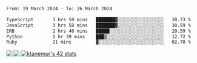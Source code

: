 <!--START_SECTION:waka-->

```txt
From: 19 March 2024 - To: 26 March 2024

TypeScript       3 hrs 59 mins   ███████▓░░░░░░░░░░░░░░░░░   30.73 %
JavaScript       3 hrs 58 mins   ███████▓░░░░░░░░░░░░░░░░░   30.59 %
ERB              2 hrs 40 mins   █████░░░░░░░░░░░░░░░░░░░░   20.59 %
Python           1 hr 39 mins    ███▒░░░░░░░░░░░░░░░░░░░░░   12.72 %
Ruby             21 mins         ▓░░░░░░░░░░░░░░░░░░░░░░░░   02.78 %
```

<!--END_SECTION:waka-->
<a href="https://github.com/anuraghazra/github-readme-stats">
  <img align="left" src="https://github-readme-stats.vercel.app/api?username=Tanesan&count_private=true&show_icons=true" />
<img align="left" src="https://github-readme-stats.vercel.app/api/top-langs/?username=Tanesan" />
</a>

[![ktanemur's 42 stats](https://badge42.vercel.app/api/v2/cl1wslf6s002109l771rng2w8/stats?cursusId=21&coalitionId=62)](https://github.com/JaeSeoKim/badge42)
